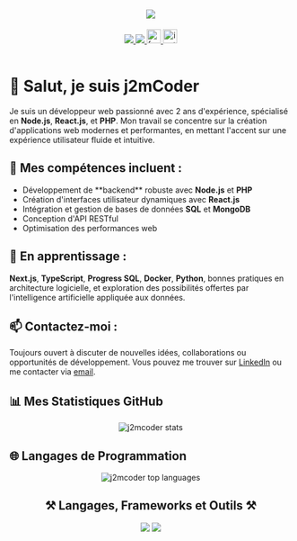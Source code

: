 <h1 align="center">
    <img src="https://readme-typing-svg.herokuapp.com/?font=Righteous&size=35&center=true&vCenter=true&width=500&height=70&duration=4000&lines=Hi+There!+👋;+I'm+J2mCoder!;" />
</h1>

<div align="center">
  <a href="mailto:jeannedieumbumba2802@gmail.com">
    <img src="https://img.shields.io/badge/Gmail-333333?style=for-the-badge&logo=gmail&logoColor=red" />
  </a>
  <a href="https://www.linkedin.com/in/jean-de-dieu-mbumba-7415ba291/" target="_blank">
    <img src="https://img.shields.io/badge/LinkedIn-0077B5?style=for-the-badge&logo=linkedin&logoColor=white" />
  </a>
  <a href="https://www.facebook.com/J2m22" target="_blank">
    <img src="https://img.shields.io/static/v1?message=Facebook&logo=facebook&label=&color=1877F2&logoColor=white&labelColor=&style=for-the-badge" height="25" alt="facebook logo" />
  </a>
  <a href="https://www.instagram.com/jeandedieu.mbumba" target="_blank">
    <img src="https://img.shields.io/static/v1?message=Instagram&logo=instagram&label=&color=E4405F&logoColor=white&labelColor=&style=for-the-badge" height="25" alt="instagram logo" />
  </a>
</div>

<br>

<h1>👋 Salut, je suis <b>j2mCoder</b></h1>

<p>
Je suis un développeur web passionné avec 2 ans d'expérience, spécialisé en <b>Node.js</b>, <b>React.js</b>, et <b>PHP</b>. Mon travail se concentre sur la création d'applications web modernes et performantes, en mettant l'accent sur une expérience utilisateur fluide et intuitive.</p>

<h2>🚀 Mes compétences incluent :</h2>
<ul>
  <li>Développement de **backend** robuste avec <b>Node.js</b> et <b>PHP</b></li>
  <li>Création d'interfaces utilisateur dynamiques avec <b>React.js</b></li>
  <li>Intégration et gestion de bases de données <b>SQL</b> et <b>MongoDB</b></li>
  <li>Conception d'API RESTful</li>
  <li>Optimisation des performances web</li>
</ul>

<h2>🌱 En apprentissage :</h2>
<p>
   <b>Next.js</b>, <b>TypeScript</b>, <b>Progress SQL</b>, <b>Docker</b>, <b>Python</b>, bonnes pratiques en architecture logicielle, et exploration des possibilités offertes par l'intelligence artificielle appliquée aux données.
</p>

<h2>📫 Contactez-moi :</h2> 

  Toujours ouvert à discuter de nouvelles idées, collaborations ou opportunités de développement. Vous pouvez me trouver sur [LinkedIn](https://www.linkedin.com/in/jean-de-dieu-mbumba-7415ba291/) ou me contacter via [email](mailto:jeandedieumbumba2802@gmail.com).


<h2>📊 Mes Statistiques GitHub</h2>
<p align="center">
  <img align="center" src="https://github-readme-stats.vercel.app/api?username=j2mcoder&show_icons=true&title_color=fff&icon_color=79ff97&text_color=9f9f9f&bg_color=151515" alt="j2mcoder stats" />
</p>

<h2>🌐 Langages de Programmation</h2>
<p align="center">
  <img align="center" src="https://github-readme-stats.vercel.app/api/top-langs/?username=j2mcoder&layout=compact&theme=dark" alt="j2mcoder top languages" />
</p>


<h2 align="center">⚒️ Langages, Frameworks et Outils ⚒️</h2>
<div align="center">
    <img src="https://skillicons.dev/icons?i=react,bootstrap,html,css,vscode,github,figma,tailwind,git" />
    <img src="https://skillicons.dev/icons?i=nodejs,python,javascript,typescript,express,firebase,mongodb,nextjs,mysql" />
</div>



